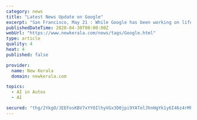 ```yaml
---
category: news
title: "Latest News Update on Google"
excerpt: "San Francisco, May 21 : While Google has been working on life-like version of its spoken Artificial Intelligence (AI ... has quit the company to join rival Waymo owned by Google's parent company ..."
publishedDateTime: 2020-04-30T00:00:00Z
webUrl: "https://www.newkerala.com/news/tags/Google.html"
type: article
quality: 4
heat: 4
published: false

provider:
  name: New Kerala
  domain: newkerala.com

topics:
  - AI in Autos
  - AI

secured: "thg/2YkgO/JEEFosKBV7xYYOIlhyVGx3D0jpi9YATelJhnHgYk1y6I46z4rMk7Knxoz2Hb+lITW4tEuMW3uVCxnK1Pr4b98mY0ZKUamBHK6T/qh+SSxzGks50FDEHE7u9bnO3KnRaNiWr6qm968tEPFXkauL713Ta1I7zjurYivYFNGFZ10jKPD/NIUTEEQtqEMUHgZYCFmvh8X0q6nAypUp/CVk9TOsVLI13X0mCF6ZNzMpCrXjSw+Ts1AViJQEdT5+eYwwBkvc+RHLtVRCZ/4asS+a2QFi1PBbxJFf8MaMEqB5fJePj1ZHsA5uh9DB;Qu4gbVVvmQkX6gWq0wf+sA=="
---
```


